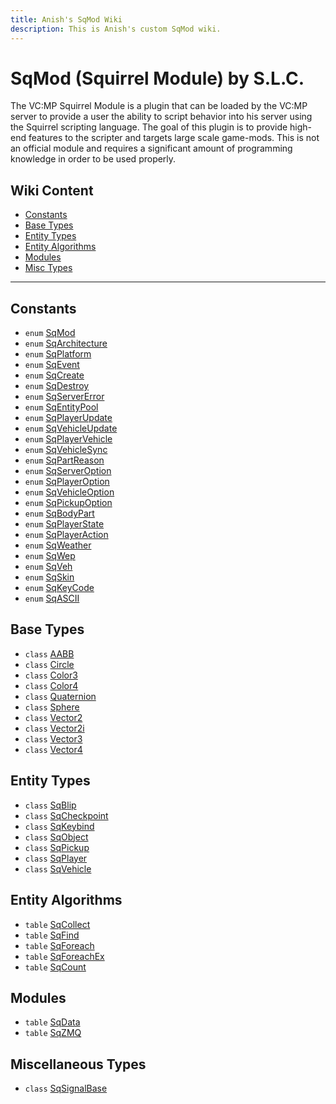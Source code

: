 ```yaml
---
title: Anish's SqMod Wiki
description: This is Anish's custom SqMod wiki.
---
```

# SqMod (Squirrel Module) by S.L.C.
The VC:MP Squirrel Module is a plugin that can be loaded by the VC:MP server to provide a user the ability to script behavior into his server using the Squirrel scripting language. The goal of this plugin is to provide high-end features to the scripter and targets large scale game-mods. This is not an official module and requires a significant amount of programming knowledge in order to be used properly.

## Wiki Content
* [Constants](#constants)
* [Base Types](#base-types)
* [Entity Types](#entity-types)
* [Entity Algorithms](#entity-algorithms)
* [Modules](#modules)
* [Misc Types](#miscellaneous-types)

---
## Constants
* `enum` [SqMod](Enumerations/Enum.SqMod)
* `enum` [SqArchitecture](Enumerations/Enum.SqArchitecture)
* `enum` [SqPlatform](Enumerations/Enum.SqPlatform)
* `enum` [SqEvent](Enumerations/Enum.SqEvent)
* `enum` [SqCreate](Enumerations/Enum.SqCreate)
* `enum` [SqDestroy](Enumerations/Enum.SqDestroy)
* `enum` [SqServerError](Enumerations/Enum.SqServerError)
* `enum` [SqEntityPool](Enumerations/Enum.SqEntityPool)
* `enum` [SqPlayerUpdate](Enumerations/Enum.SqPlayerUpdate)
* `enum` [SqVehicleUpdate](Enumerations/Enum.SqVehicleUpdate)
* `enum` [SqPlayerVehicle](Enumerations/Enum.SqPlayerVehicle)
* `enum` [SqVehicleSync](Enumerations/Enum.SqVehicleSync)
* `enum` [SqPartReason](Enumerations/Enum.SqPartReason)
* `enum` [SqServerOption](Enumerations/Enum.SqServerOption)
* `enum` [SqPlayerOption](Enumerations/Enum.SqPlayerOption)
* `enum` [SqVehicleOption](Enumerations/Enum.SqVehicleOption)
* `enum` [SqPickupOption](Enumerations/Enum.SqPickupOption)
* `enum` [SqBodyPart](Enumerations/Enum.SqBodyPart)
* `enum` [SqPlayerState](Enumerations/Enum.SqPlayerState)
* `enum` [SqPlayerAction](Enumerations/Enum.SqPlayerAction)
* `enum` [SqWeather](Enumerations/Enum.SqWeather)
* `enum` [SqWep](Enumerations/Enum.SqWep)
* `enum` [SqVeh](Enumerations/Enum.SqVeh)
* `enum` [SqSkin](Enumerations/Enum.SqSkin)
* `enum` [SqKeyCode](Enumerations/Enum.SqKeyCode)
* `enum` [SqASCII](Enumerations/Enum.SqASCII)

## Base Types

* `class` [AABB](Class/Class.AABB)
* `class` [Circle](Class/Class.Circle)
* `class` [Color3](Class/Class.Color3)
* `class` [Color4](Class/Class.Color4)
* `class` [Quaternion](Class/Class.Quaternion)
* `class` [Sphere](Class/Class.Sphere)
* `class` [Vector2](Class/Class.Vector2)
* `class` [Vector2i](Class/Class.Vector2i)
* `class` [Vector3](Class/Class.Vector3)
* `class` [Vector4](Class/Class.Vector4)

## Entity Types

* `class` [SqBlip](Class/Class.SqBlip)
* `class` [SqCheckpoint](Class/Class.SqCheckpoint)
* `class` [SqKeybind](Class/Class.SqKeybind)
* `class` [SqObject](Class/Class.SqObject)
* `class` [SqPickup](Class/Class.SqPickup)
* `class` [SqPlayer](Class/Class.SqPlayer)
* `class` [SqVehicle](Class/Class.SqVehicle)

## Entity Algorithms

* `table` [SqCollect](Table/SqCollect)
* `table` [SqFind](Table/SqFind)
* `table` [SqForeach](Table/SqForeach)
* `table` [SqForeachEx](Table/SqForeachEx)
* `table` [SqCount](Table/SqCount)

## Modules
* `table` [SqData](Table/SqData)
* `table` [SqZMQ](Table/SqZMQ)

## Miscellaneous Types

* `class` [SqSignalBase](Class/Class.SqSignalBase)
